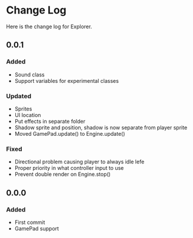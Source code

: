 # Change Log

Here is the change log for Explorer.

## 0.0.1

### Added
* Sound class
* Support variables for experimental classes

### Updated
* Sprites
* UI location
* Put effects in separate folder
* Shadow sprite and position, shadow is now separate from player sprite
* Moved GamePad.update() to Engine.update()

### Fixed
* Directional problem causing player to always idle lefe
* Proper priority in what controller input to use
* Prevent double render on Engine.stop()

## 0.0.0

### Added
* First commit
* GamePad support